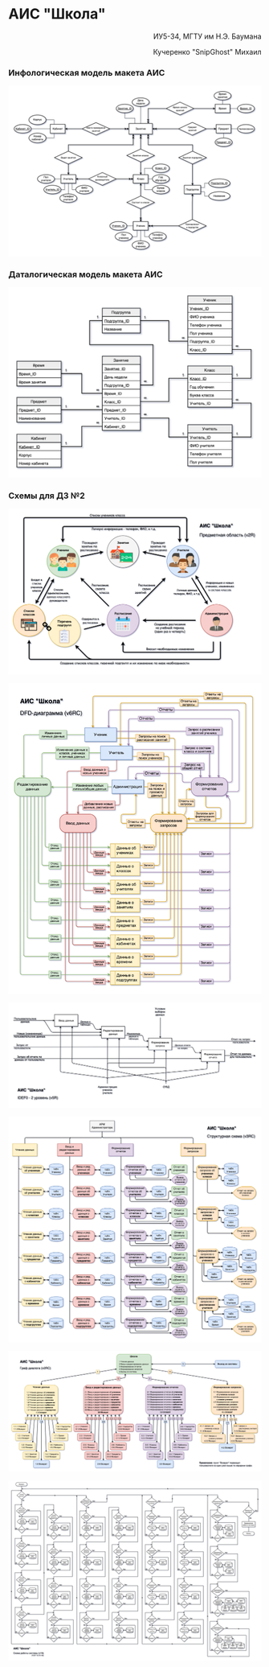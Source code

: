 # АИС "Школа"

<p align="right">ИУ5-34, МГТУ им Н.Э. Баумана</p> 
<p align="right">Кучеренко "SnipGhost" Михаил</p>

### Инфологическая модель макета АИС

![infological](img/infological.png)

### Даталогическая модель макета АИС

![datalogical](img/datalogical.png)

### Схемы для ДЗ №2

![subject-area-scm](img/Subject-area-v2R.png)

![dfd-scm](img/DFD-v6RC.png)

![idef0-scm](img/IDEF0-v5R.png)

![structed-scm](img/Structed-scm-v3RC.png)

![dialog-graph](img/DialogGraph-v2RC.png)

![work-scm](img/Work-scm-v1N.png)

